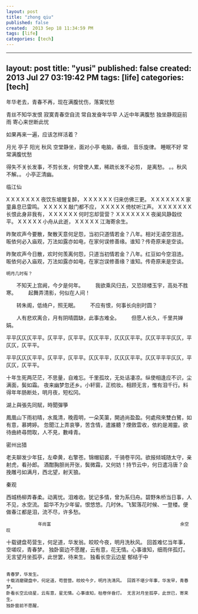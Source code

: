 ```yaml
---
layout: post
title: "zhong qiu"
published: false
created:  2013 Sep 18 11:34:59 PM
tags: [life]
categories: [tech]
---
```


---
layout: post
title: "yusi"
published: false
created:  2013 Jul 27 03:19:42 PM
tags: [life]
categories: [tech]
---

年华老去，青春不再，现在满腹忧伤，落寞忧愁

青丝不知华发恨
寂寞青春空自流
常自发奋年华早
人近中年满腹愁
独坐静观庭前雨
寄心来世断此忧

如果再来一遍，应该怎样活着？


月光
亭子
阳光
秋风
空堂静坐，面对小亭
电脑，香烟，
音乐旋律。
睡眠不好
常常满腹忧愁


得失不关长发事，不剪长发，何曾使人累，稀疏长发不必剪，
是离愁。
。。秋风不解。。 小亭正清幽。


临江仙

X X X X X X X           夜饮东坡醒复醉，
X X X X X X             归来仿佛三更。 
X X X X X X X           家童鼻息已雷鸣。
X X X X X               敲门都不应，
X X X X X               倚杖听江声。
X X X X X X X           长恨此身非我有，
X X X X X X             何时忘却营营？
X X X X X X X           夜阑风静縠纹平。
X X X X X               小舟从此逝，
X X X X X               江海寄余生。

昨聚欢声今要散，聚散天意何足怨，当初只道情若金？八年。相对无语空泪涟。
昄依何必入庙观，万法如露亦如电，在家何误修善缘。谁知？传奇原来是空谈。

昨聚欢声今日散，欢时何羡离何怨，只道当初情若金？八年。红豆如今空泪涟。
昄依何必入庙观，万法如露亦如电，在家岂误修善缘？谁知。传奇原来是空谈。

    明月几时有？
　　不知天上宫阙，今夕是何年。
　　我欲乘风归去，又恐琼楼玉宇，高处不胜寒。
　　起舞弄清影，何似在人间！

　　转朱阁，低绮户，照无眠。
　　不应有恨，何事长向别时圆？

　　人有悲欢离合，月有阴晴圆缺，此事古难全。
　　但愿人长久，千里共婵娟。

平平仄仄仄平平。仄平平，仄平平。仄仄平平，仄仄仄平平。仄仄平平平仄仄，平仄仄，仄平平。

平平仄仄仄平平。仄平平，仄平平。仄仄平平，仄仄仄平平。仄仄平平平仄仄，平仄仄，仄平平。

十年生死两茫茫，不思量，自难忘。千里孤坟，无处话凄凉。纵使相逢应不识，尘满面，鬓如霜。
夜来幽梦忽还乡。小轩窗，正梳妆。相顾无言，惟有泪千行。料得年年肠断处，明月夜，短松冈。


湖上與張先同賦，時聞彈箏

鳳凰山下雨初晴，水風清，晚霞明，一朵芙蕖，開過尚盈盈。何處飛來雙白鷺，如有意，慕娉婷。
忽聞江上弄哀箏，苦含情，遣誰聽？煙斂雲收，依約是湘靈。欲待曲終尋問取，人不見，數峰青。

密州出猎

老夫聊发少年狂，左牵黄，右擎苍。锦帽貂裘，千骑卷平冈。欲报倾城随太守，亲射虎，看孙郎。
酒酣胸胆尚开张，鬓微霜，又何妨！持节云中，何日遣冯唐？会挽雕弓如满月，西北望，射天狼。

秦观

西城杨柳弄春柔。动离忧。泪难收。犹记多情，曾为系归舟。碧野朱桥当日事，人不见，水空流。
韶华不为少年留。恨悠悠。几时休。飞絮落花时候、一登楼。便做春江都是泪，流不尽，许多愁。

                年尚富                                                 余空叹
十载键盘苟营生，何足道，华发翁。皎皎今夜，明月洗秋风。 回首难忆当年事，空嗟叹，青春梦。
独卧窗边不愿醒，云有意，花无情。心事谁知，细雨伴孤灯。 无言望月坐孤亭，此世罢，待来生。
独看长空云边星                  郁结于中

                                                                           青春梦，华发生。 
    十载消磨键盘中，何足道，苟营营。皎皎今夕，明月洗清风。 回首不堪少年事，华发早，青春梦。
    卧看长空云绕星，云有意，星无情。心事谁知，枯卷伴昏灯。 无言对月坐孤亭，此世已，寄来生。
    独卧窗前不愿醒，



